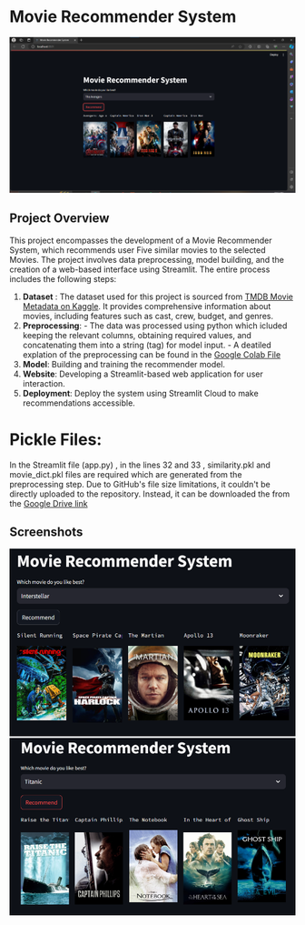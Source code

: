 # Movie Recommender System
![Preview](image.png)

## Project Overview

This project encompasses the development of a Movie Recommender System, which recommends user Five similar movies to the selected Movies. The project involves data preprocessing, model building, and the creation of a web-based interface using Streamlit. The entire process includes the following steps:

1. **Dataset** : The dataset used for this project is sourced from [TMDB Movie Metadata on Kaggle](https://www.kaggle.com/tmdb/tmdb-movie-metadata). It provides comprehensive information about movies, including features such as cast, crew, budget, and genres. 
2. **Preprocessing**:
         - The data was processed using python which icluded keeping the relevant columns, obtaining required values, and concatenating them into a string (tag) for model input.
         - A deatiled explation of the preprocessing can be found in the [Google Colab File](Movie_Recommender_System.ipynb)
4. **Model**: Building and training the recommender model.
5. **Website**: Developing a Streamlit-based web application for user interaction.
6. **Deployment**: Deploy the system using Streamlit Cloud to make recommendations accessible.

# Pickle Files:
In the Streamlit file (app.py) , in the lines 32 and 33 , similarity.pkl and movie_dict.pkl files are required which are generated from the preprocessing step. Due to GitHub's file size limitations, it couldn't be directly uploaded to the repository. Instead, it can be downloaded the from the [Google Drive link](https://drive.google.com/drive/folders/1w-J3A8qtLvh8E39uqbLmp0AzqWTcmjSt?usp=drive_link)
 


## Screenshots

![Screenshot 1](preview.png)
![Screenshot 2](preview2.png)



```python

